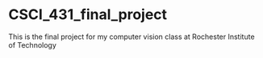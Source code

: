 # CSCI_431_final_project
This is the final project for my computer vision class at Rochester Institute of Technology
